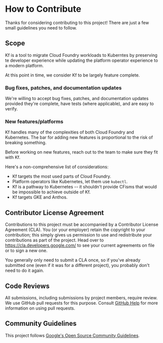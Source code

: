 # How to Contribute

Thanks for considering contributing to this project!
There are just a few small guidelines you need to follow.

## Scope

Kf is a tool to migrate Cloud Foundry workloads to Kuberntes by
preserving te developer experience while updating the platform operator
experience to a modern platform.

At this point in time, we consider Kf to be largely feature complete.

### Bug fixes, patches, and documentation updates

We're willing to accept bug fixes, patches, and documentation updates
provided they're complete, have tests (where applicable), and are easy
to verify.

### New features/platforms

Kf handles many of the complexities of both Cloud Foundry and Kubernetes.
The bar for adding new features is proportional to the risk of breaking
something.

Before working on new features, reach out to the team to make sure they fit with Kf.

Here's a non-comprehensive list of considerations:

* Kf targets the most used parts of Cloud Foundry.
* Platform operators like Kubernetes, let them use `kubectl`.
* Kf is a pathway to Kubernetes -- it shouldn't provide CFisms that would be impossible to achieve outside of Kf.
* Kf targets GKE and Anthos.

## Contributor License Agreement

Contributions to this project must be accompanied by a Contributor License
Agreement (CLA). You (or your employer) retain the copyright to your
contribution; this simply gives us permission to use and redistribute your
contributions as part of the project. Head over to
<https://cla.developers.google.com/> to see your current agreements on file or
to sign a new one.

You generally only need to submit a CLA once, so if you've already submitted one
(even if it was for a different project), you probably don't need to do it
again.

## Code Reviews

All submissions, including submissions by project members, require review. We
use GitHub pull requests for this purpose. Consult
[GitHub Help](https://help.github.com/articles/about-pull-requests/) for more
information on using pull requests.

## Community Guidelines

This project follows
[Google's Open Source Community Guidelines](https://opensource.google/conduct/).
